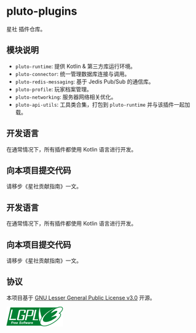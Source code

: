 # pluto-plugins

星社 插件仓库。

## 模块说明

- `pluto-runtime`: 提供 Kotlin & 第三方库运行环境。
- `pluto-connector`: 统一管理数据库连接与调用。
- `pluto-redis-messaging`: 基于 Jedis Pub/Sub 的通信库。
- `pluto-profile`: 玩家档案管理。
- `pluto-networking`: 服务器网络相关优化。
- `pluto-api-utils`: 工具类合集，打包到 `pluto-runtime` 并与该插件一起加载。

## 开发语言

在通常情况下，所有插件都使用 Kotlin 语言进行开发。

## 向本项目提交代码

请移步《星社贡献指南》一文。

## 开发语言

在通常情况下，所有插件都使用 Kotlin 语言进行开发。

## 向本项目提交代码

请移步《星社贡献指南》一文。

## 协议

本项目基于 [GNU Lesser General Public License v3.0](https://www.gnu.org/licenses/lgpl-3.0.en.html) 开源。

<img src="lgpl.png" alt="lgpl.png" style="float: left" />

